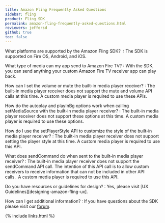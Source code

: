 ```yaml
---
title: Amazon Fling Frequently Asked Questions
sidebar: fling
product: Fling SDK
permalink: amazon-fling-frequently-asked-questions.html
reviewers: jeffersd
github: true
toc: false
---
```


What platforms are supported by the Amazon Fling SDK? 
:   The SDK is supported on Fire OS, Android, and iOS.

What type of media can my app send to Amazon Fire TV?
:   With the SDK, you can send anything your custom Amazon Fire TV receiver app can play back.  

How can I set the volume or mute the built-in media player receiver?
:   The built-in media player receiver does not support the mute and volume API calls at this time. A custom media player is required to use these APIs.  

How do the autoplay and playInBg options work when calling setMediaSource with the built-in media player receiver?
:   The built-in media player receiver does not support these options at this time. A custom media player is required to use these options.

How do I use the setPlayerStyle API to customize the style of the built-in media player receiver?
:   The built-in media player receiver does not support setting the player style at this time. A custom media player is required to use this API.

What does sendCommand do when sent to the built-in media player receiver?
:   The built-in media player receiver does not support the sendCommand API call. The intention of this API call is to allow custom receivers to receive information that can not be included in other API calls.  A custom media player is required to use this API.

Do you have resources or guidelines for design?
:   Yes, please visit [UX Guidelines][designing-amazon-fling-ux]. 

How can I get additional information?
:   If you have questions about the SDK please visit our [forum](https://forums.developer.amazon.com/spaces/66/index.html).

{% include links.html %}
